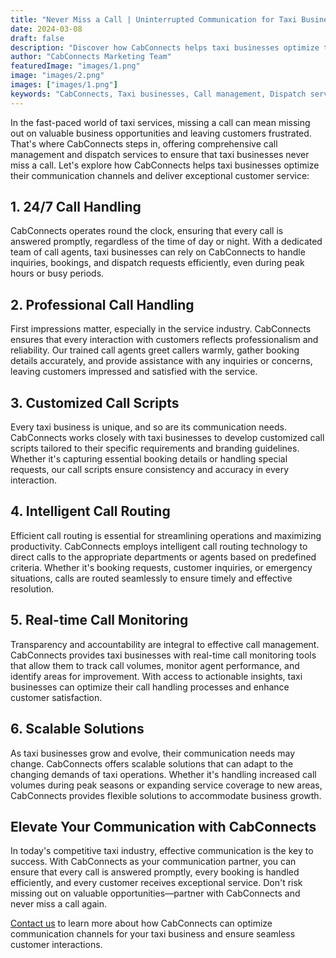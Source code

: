 ```yaml
---
title: "Never Miss a Call | Uninterrupted Communication for Taxi Businesses"
date: 2024-03-08
draft: false
description: "Discover how CabConnects helps taxi businesses optimize their communication channels and never miss a call."
author: "CabConnects Marketing Team"
featuredImage: "images/1.png"
image: "images/2.png"
images: ["images/1.png"]
keywords: "CabConnects, Taxi businesses, Call management, Dispatch services, Customer communication"
---
```


In the fast-paced world of taxi services, missing a call can mean missing out on valuable business opportunities and leaving customers frustrated. That's where CabConnects steps in, offering comprehensive call management and dispatch services to ensure that taxi businesses never miss a call. Let's explore how CabConnects helps taxi businesses optimize their communication channels and deliver exceptional customer service:

## 1. 24/7 Call Handling

CabConnects operates round the clock, ensuring that every call is answered promptly, regardless of the time of day or night. With a dedicated team of call agents, taxi businesses can rely on CabConnects to handle inquiries, bookings, and dispatch requests efficiently, even during peak hours or busy periods.

## 2. Professional Call Handling

First impressions matter, especially in the service industry. CabConnects ensures that every interaction with customers reflects professionalism and reliability. Our trained call agents greet callers warmly, gather booking details accurately, and provide assistance with any inquiries or concerns, leaving customers impressed and satisfied with the service.

## 3. Customized Call Scripts

Every taxi business is unique, and so are its communication needs. CabConnects works closely with taxi businesses to develop customized call scripts tailored to their specific requirements and branding guidelines. Whether it's capturing essential booking details or handling special requests, our call scripts ensure consistency and accuracy in every interaction.

## 4. Intelligent Call Routing

Efficient call routing is essential for streamlining operations and maximizing productivity. CabConnects employs intelligent call routing technology to direct calls to the appropriate departments or agents based on predefined criteria. Whether it's booking requests, customer inquiries, or emergency situations, calls are routed seamlessly to ensure timely and effective resolution.

## 5. Real-time Call Monitoring

Transparency and accountability are integral to effective call management. CabConnects provides taxi businesses with real-time call monitoring tools that allow them to track call volumes, monitor agent performance, and identify areas for improvement. With access to actionable insights, taxi businesses can optimize their call handling processes and enhance customer satisfaction.

## 6. Scalable Solutions

As taxi businesses grow and evolve, their communication needs may change. CabConnects offers scalable solutions that can adapt to the changing demands of taxi operations. Whether it's handling increased call volumes during peak seasons or expanding service coverage to new areas, CabConnects provides flexible solutions to accommodate business growth.

## Elevate Your Communication with CabConnects

In today's competitive taxi industry, effective communication is the key to success. With CabConnects as your communication partner, you can ensure that every call is answered promptly, every booking is handled efficiently, and every customer receives exceptional service. Don't risk missing out on valuable opportunities—partner with CabConnects and never miss a call again.

[Contact us](/book-free-trial) to learn more about how CabConnects can optimize communication channels for your taxi business and ensure seamless customer interactions.
